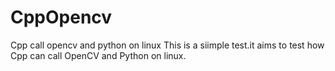 # CppOpencv
Cpp call opencv and python on linux
This is a siimple test.it aims to test how Cpp can call OpenCV and Python on linux.

